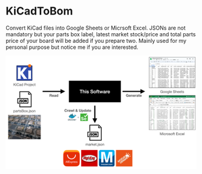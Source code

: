 # KiCadToBom

Convert KiCad files into Google Sheets or Micrsoft Excel.
JSONs are not mandatory but your parts box label, latest market stock/price and total parts price of your board will be added if you prepare two. Mainly used for my personal purpose but notice me if you are interested.

![WhatAmI](images/whatami.png)
